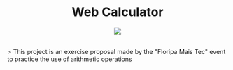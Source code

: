<h1 align="center"> Web Calculator </h1>
<p align="center">
   <img src="http://img.shields.io/static/v1?label=STATUS&message=EM%20DESENVOLVIMENTO&color=RED&style=for-the-badge"/>
</p> <br>
> This project is an exercise proposal made by the "Floripa Mais Tec" event to practice the use of arithmetic operations
